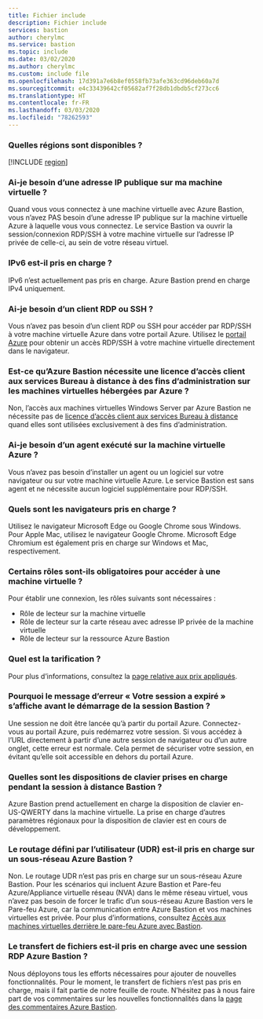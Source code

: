 ```yaml
---
title: Fichier include
description: Fichier include
services: bastion
author: cherylmc
ms.service: bastion
ms.topic: include
ms.date: 03/02/2020
ms.author: cherylmc
ms.custom: include file
ms.openlocfilehash: 17d391a7e6b8ef0558fb73afe363cd96deb60a7d
ms.sourcegitcommit: e4c33439642cf05682af7f28db1dbdb5cf273cc6
ms.translationtype: HT
ms.contentlocale: fr-FR
ms.lasthandoff: 03/03/2020
ms.locfileid: "78262593"
---
```

### <a name="regions"></a>Quelles régions sont disponibles ?

[!INCLUDE [region](bastion-regions-include.md)]

### <a name="publicip"></a>Ai-je besoin d’une adresse IP publique sur ma machine virtuelle ?

Quand vous vous connectez à une machine virtuelle avec Azure Bastion, vous n’avez PAS besoin d’une adresse IP publique sur la machine virtuelle Azure à laquelle vous vous connectez. Le service Bastion va ouvrir la session/connexion RDP/SSH à votre machine virtuelle sur l’adresse IP privée de celle-ci, au sein de votre réseau virtuel.

### <a name="is-ipv6-supported"></a>IPv6 est-il pris en charge ?

IPv6 n’est actuellement pas pris en charge. Azure Bastion prend en charge IPv4 uniquement.

### <a name="rdpssh"></a>Ai-je besoin d’un client RDP ou SSH ?

Vous n’avez pas besoin d’un client RDP ou SSH pour accéder par RDP/SSH à votre machine virtuelle Azure dans votre portail Azure. Utilisez le [portail Azure](https://portal.azure.com) pour obtenir un accès RDP/SSH à votre machine virtuelle directement dans le navigateur.

### <a name="rdscal"></a>Est-ce qu’Azure Bastion nécessite une licence d’accès client aux services Bureau à distance à des fins d’administration sur les machines virtuelles hébergées par Azure ?
Non, l’accès aux machines virtuelles Windows Server par Azure Bastion ne nécessite pas de [licence d’accès client aux services Bureau à distance](https://www.microsoft.com/en-us/p/windows-server-remote-desktop-services-cal/dg7gmgf0dvsv?activetab=pivot:overviewtab) quand elles sont utilisées exclusivement à des fins d’administration.

### <a name="agent"></a>Ai-je besoin d’un agent exécuté sur la machine virtuelle Azure ?

Vous n’avez pas besoin d’installer un agent ou un logiciel sur votre navigateur ou sur votre machine virtuelle Azure. Le service Bastion est sans agent et ne nécessite aucun logiciel supplémentaire pour RDP/SSH.

### <a name="browsers"></a>Quels sont les navigateurs pris en charge ?

Utilisez le navigateur Microsoft Edge ou Google Chrome sous Windows. Pour Apple Mac, utilisez le navigateur Google Chrome. Microsoft Edge Chromium est également pris en charge sur Windows et Mac, respectivement.

### <a name="roles"></a>Certains rôles sont-ils obligatoires pour accéder à une machine virtuelle ?

Pour établir une connexion, les rôles suivants sont nécessaires :

* Rôle de lecteur sur la machine virtuelle
* Rôle de lecteur sur la carte réseau avec adresse IP privée de la machine virtuelle
* Rôle de lecteur sur la ressource Azure Bastion

### <a name="pricingpage"></a>Quel est la tarification ?

Pour plus d’informations, consultez la [page relative aux prix appliqués](https://aka.ms/BastionHostPricing).

### <a name="session"></a>Pourquoi le message d’erreur « Votre session a expiré » s’affiche avant le démarrage de la session Bastion ?

Une session ne doit être lancée qu’à partir du portail Azure. Connectez-vous au portail Azure, puis redémarrez votre session. Si vous accédez à l’URL directement à partir d’une autre session de navigateur ou d’un autre onglet, cette erreur est normale. Cela permet de sécuriser votre session, en évitant qu’elle soit accessible en dehors du portail Azure.

### <a name="keyboard"></a>Quelles sont les dispositions de clavier prises en charge pendant la session à distance Bastion ?

Azure Bastion prend actuellement en charge la disposition de clavier en-US-QWERTY dans la machine virtuelle.  La prise en charge d’autres paramètres régionaux pour la disposition de clavier est en cours de développement.

### <a name="udr"></a>Le routage défini par l’utilisateur (UDR) est-il pris en charge sur un sous-réseau Azure Bastion ?

Non. Le routage UDR n’est pas pris en charge sur un sous-réseau Azure Bastion.
Pour les scénarios qui incluent Azure Bastion et Pare-feu Azure/Appliance virtuelle réseau (NVA) dans le même réseau virtuel, vous n’avez pas besoin de forcer le trafic d’un sous-réseau Azure Bastion vers le Pare-feu Azure, car la communication entre Azure Bastion et vos machines virtuelles est privée. Pour plus d’informations, consultez [Accès aux machines virtuelles derrière le pare-feu Azure avec Bastion](https://azure.microsoft.com/blog/accessing-virtual-machines-behind-azure-firewall-with-azure-bastion/).

### <a name="filetransfer"></a>Le transfert de fichiers est-il pris en charge avec une session RDP Azure Bastion ?

Nous déployons tous les efforts nécessaires pour ajouter de nouvelles fonctionnalités. Pour le moment, le transfert de fichiers n’est pas pris en charge, mais il fait partie de notre feuille de route. N’hésitez pas à nous faire part de vos commentaires sur les nouvelles fonctionnalités dans la [page des commentaires Azure Bastion](https://feedback.azure.com/forums/217313-networking?category_id=367303).
